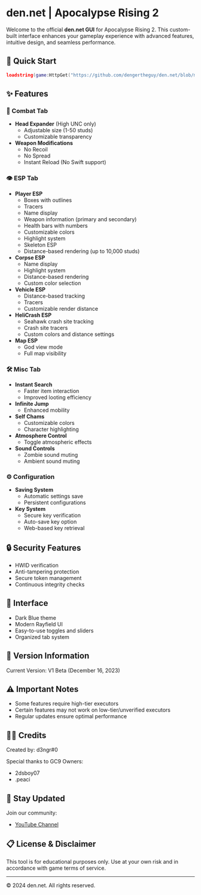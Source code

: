 # den.net | Apocalypse Rising 2

Welcome to the official **den.net GUI** for Apocalypse Rising 2. This custom-built interface enhances your gameplay experience with advanced features, intuitive design, and seamless performance.

## 🚀 Quick Start

```lua
loadstring(game:HttpGet("https://github.com/dengertheguy/den.net/blob/main/README.md"))()
```

## ✨ Features

### 🎯 Combat Tab
- **Head Expander** (High UNC only)
  - Adjustable size (1-50 studs)
  - Customizable transparency
- **Weapon Modifications**
  - No Recoil
  - No Spread
  - Instant Reload (No Swift support)

### 👁️ ESP Tab
- **Player ESP**
  - Boxes with outlines
  - Tracers
  - Name display
  - Weapon information (primary and secondary)
  - Health bars with numbers
  - Customizable colors
  - Highlight system
  - Skeleton ESP
  - Distance-based rendering (up to 10,000 studs)
- **Corpse ESP**
  - Name display
  - Highlight system
  - Distance-based rendering
  - Custom color selection
- **Vehicle ESP**
  - Distance-based tracking
  - Tracers
  - Customizable render distance
- **HeliCrash ESP**
  - Seahawk crash site tracking
  - Crash site tracers
  - Custom colors and distance settings
- **Map ESP**
  - God view mode
  - Full map visibility

### 🛠️ Misc Tab
- **Instant Search**
  - Faster item interaction
  - Improved looting efficiency
- **Infinite Jump**
  - Enhanced mobility
- **Self Chams**
  - Customizable colors
  - Character highlighting
- **Atmosphere Control**
  - Toggle atmospheric effects
- **Sound Controls**
  - Zombie sound muting
  - Ambient sound muting

### ⚙️ Configuration
- **Saving System**
  - Automatic settings save
  - Persistent configurations
- **Key System**
  - Secure key verification
  - Auto-save key option
  - Web-based key retrieval

## 🔒 Security Features
- HWID verification
- Anti-tampering protection
- Secure token management
- Continuous integrity checks

## 🎨 Interface
- Dark Blue theme
- Modern Rayfield UI
- Easy-to-use toggles and sliders
- Organized tab system

## 📝 Version Information
Current Version: V1 Beta (December 16, 2023)

## ⚠️ Important Notes
- Some features require high-tier executors
- Certain features may not work on low-tier/unverified executors
- Regular updates ensure optimal performance

## 👨‍💻 Credits
Created by: d3ngr#0

Special thanks to GC9 Owners:
- 2dsboy07
- .peaci

## 📢 Stay Updated
Join our community:
- [YouTube Channel](https://youtube.com/denger)

## 📋 License & Disclaimer
This tool is for educational purposes only. Use at your own risk and in accordance with game terms of service.

---
© 2024 den.net. All rights reserved.
